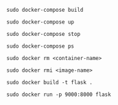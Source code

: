 ```
sudo docker-compose build
```

```
sudo docker-compose up
```

```
sudo docker-compose stop
```

```
sudo docker-compose ps
```

```
sudo docker rm <container-name>
```

```
sudo docker rmi <image-name>
```

```
sudo docker build -t flask .
```

```
sudo docker run -p 9000:8000 flask
```

